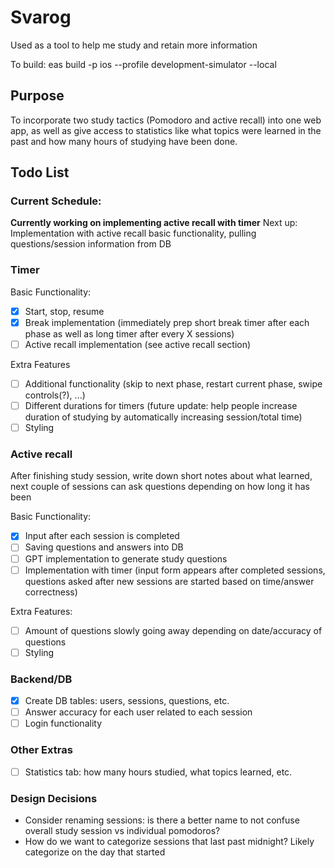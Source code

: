 # Svarog

Used as a tool to help me study and retain more information

To build: eas build -p ios --profile development-simulator --local

## Purpose

To incorporate two study tactics (Pomodoro and active recall) into one web app, as well as give access to statistics like what topics were learned in the past and how many hours of studying have been done.

## Todo List

### Current Schedule:

**Currently working on implementing active recall with timer**
Next up: Implementation with active recall basic functionality, pulling questions/session information from DB 

### Timer

Basic Functionality:
- [X] Start, stop, resume
- [X] Break implementation (immediately prep short break timer after each phase as well as long timer after every X sessions)
- [ ] Active recall implementation (see active recall section)

Extra Features
- [ ] Additional functionality (skip to next phase, restart current phase, swipe controls(?), ...)
- [ ] Different durations for timers (future update: help people increase duration of studying by automatically increasing session/total time)
- [ ] Styling

### Active recall

After finishing study session, write down short notes about what learned, next couple of sessions can ask questions depending on how long it has been

Basic Functionality:
- [X] Input after each session is completed
- [ ] Saving questions and answers into DB 
- [ ] GPT implementation to generate study questions
- [ ] Implementation with timer (input form appears after completed sessions, questions asked after new sessions are started based on time/answer correctness)

Extra Features:
- [ ] Amount of questions slowly going away depending on date/accuracy of questions
- [ ] Styling

### Backend/DB

- [x] Create DB tables: users, sessions, questions, etc.
- [ ] Answer accuracy for each user related to each session
- [ ] Login functionality

### Other Extras 
- [ ] Statistics tab: how many hours studied, what topics learned, etc.

### Design Decisions

- Consider renaming sessions: is there a better name to not confuse overall study session vs individual pomodoros?
- How do we want to categorize sessions that last past midnight? Likely categorize on the day that started
